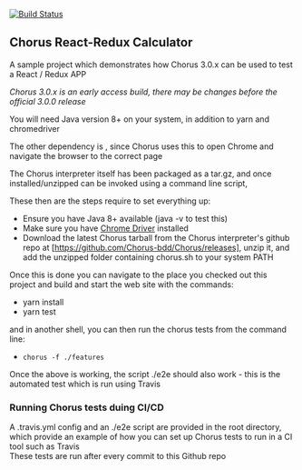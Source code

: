 [![Build Status](https://travis-ci.org/Chorus-bdd/chorus-js-react-calculator.svg?branch=master)](https://travis-ci.org/Chorus-bdd/chorus-js-react-calculator)

## Chorus React-Redux Calculator

A sample project which demonstrates how Chorus 3.0.x can be used to test a React / Redux APP

*Chorus 3.0.x is an early access build, there may be changes before the official 3.0.0 release* 

You will need Java version 8+ on your system, in addition to yarn and chromedriver

The other dependency is , since Chorus uses this to open Chrome and navigate the browser to the correct page

The Chorus interpreter itself has been packaged as a tar.gz, and once installed/unzipped can be invoked using a command line script, 

These then are the steps require to set everything up:
 
 * Ensure you have Java 8+ available (java -v to test this)
 * Make sure you have [Chrome Driver](https://sites.google.com/a/chromium.org/chromedriver/) installed
 * Download the latest Chorus tarball from the Chorus interpreter's github repo at [https://github.com/Chorus-bdd/Chorus/releases], unzip it, and add the unzipped folder containing chorus.sh to your system PATH

Once this is done you can  navigate to the place you checked out this project and build and start the web site with the commands:

* yarn install
* yarn test

and in another shell, you can then run the chorus tests from the command line:

* `chorus -f ./features`


Once the above is working, the script ./e2e should also work - this is the automated test which is run using Travis

### Running Chorus tests duing CI/CD

A .travis.yml config and an ./e2e script are provided in the root directory, which provide an example of how you can set up Chorus tests to run in a CI tool such as Travis  
These tests are run after every commit to this Github repo

